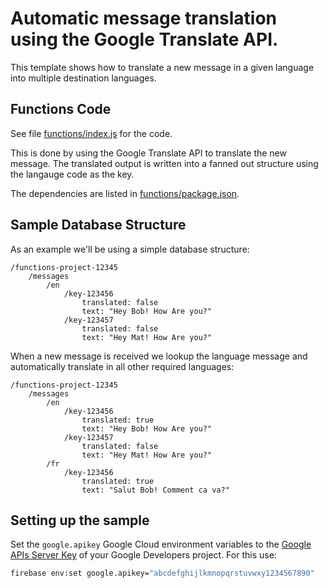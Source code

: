 # Automatic message translation using the Google Translate API.

This template shows how to translate a new message in a given language into multiple destination languages.

## Functions Code

See file [functions/index.js](functions/index.js) for the code.

This is done by using the Google Translate API to translate the new message. The translated output is written into a fanned out structure using the langauge code as the key.

The dependencies are listed in [functions/package.json](functions/package.json).

## Sample Database Structure

As an example we'll be using a simple database structure:

```
/functions-project-12345
    /messages
        /en
            /key-123456
                translated: false
                text: "Hey Bob! How Are you?"
            /key-123457
                translated: false
                text: "Hey Mat! How Are you?"
```

When a new message is received we lookup the language message and automatically translate in all other required languages:

```
/functions-project-12345
    /messages
        /en
            /key-123456
                translated: true
                text: "Hey Bob! How Are you?"
            /key-123457
                translated: false
                text: "Hey Mat! How Are you?"
        /fr
            /key-123456
                translated: true
                text: "Salut Bob! Comment ca va?"
```

## Setting up the sample

Set the `google.apikey` Google Cloud environment variables to the [Google APIs Server Key](https://console.developers.google.com/apis/credentials?project=_) of your Google Developers project. For this use:

```bash
firebase env:set google.apikey="abcdefghijlkmnopqrstuvwxy1234567890"
```